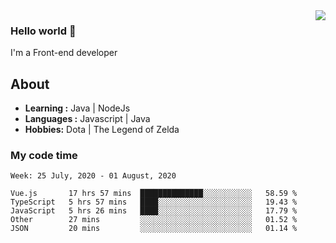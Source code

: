 <img align='right' src="https://github-readme-stats.vercel.app/api?username=jumodada&show_icons=true&theme=vue">

### Hello world 👋

I'm a Front-end developer 
    
## About
-  **Learning :** Java | NodeJs
-  **Languages :** Javascript | Java
-  **Hobbies:** Dota | The Legend of Zelda

### My code time

<!--START_SECTION:waka-->
```text
Week: 25 July, 2020 - 01 August, 2020

Vue.js       17 hrs 57 mins  ██████████████░░░░░░░░░░░   58.59 % 
TypeScript   5 hrs 57 mins   ████░░░░░░░░░░░░░░░░░░░░░   19.43 % 
JavaScript   5 hrs 26 mins   ████░░░░░░░░░░░░░░░░░░░░░   17.79 % 
Other        27 mins         ░░░░░░░░░░░░░░░░░░░░░░░░░   01.52 % 
JSON         20 mins         ░░░░░░░░░░░░░░░░░░░░░░░░░   01.14 %
```
<!--END_SECTION:waka-->
